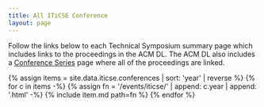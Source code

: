 ```yaml
---
title: All ITiCSE Conference
layout: page
---
```


Follow the links below to each Technical Symposium summary page which includes links to the proceedings in the ACM DL. The ACM DL also includes a <a href="{{site.data.iticse.acmdl}}">Conference Series</a> page where all of the proceedings are linked.

{% assign items = site.data.iticse.conferences | sort: 'year' | reverse %}
{% for c in items -%}
    {% assign fn = '/events/iticse/' | append: c.year | append: '.html' -%}
    {% include item.md path=fn %}
{% endfor %}

